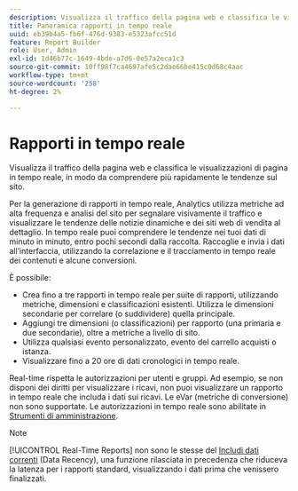 ```yaml
---
description: Visualizza il traffico della pagina web e classifica le visualizzazioni di pagina in tempo reale, in modo da comprendere più rapidamente le tendenze sul sito.
title: Panoramica rapporti in tempo reale
uuid: eb39b4a5-fb6f-476d-9383-e5323afcc51d
feature: Report Builder
role: User, Admin
exl-id: 1d46b77c-1649-4bde-a7d6-0e57a2eca1c3
source-git-commit: 10ff98f7ca4697afe5c2dae66be415c0d68c4aac
workflow-type: tm+mt
source-wordcount: '258'
ht-degree: 2%

---
```


# Rapporti in tempo reale

Visualizza il traffico della pagina web e classifica le visualizzazioni di pagina in tempo reale, in modo da comprendere più rapidamente le tendenze sul sito.

Per la generazione di rapporti in tempo reale, Analytics utilizza metriche ad alta frequenza e analisi del sito per segnalare visivamente il traffico e visualizzare le tendenze delle notizie dinamiche e dei siti web di vendita al dettaglio. In tempo reale puoi comprendere le tendenze nei tuoi dati di minuto in minuto, entro pochi secondi dalla raccolta. Raccoglie e invia i dati all’interfaccia, utilizzando la correlazione e il tracciamento in tempo reale dei contenuti e alcune conversioni.

È possibile:

* Crea fino a tre rapporti in tempo reale per suite di rapporti, utilizzando metriche, dimensioni e classificazioni esistenti. Utilizza le dimensioni secondarie per correlare (o suddividere) quella principale.
* Aggiungi tre dimensioni (o classificazioni) per rapporto (una primaria e due secondarie), oltre a metriche a livello di sito.
* Utilizza qualsiasi evento personalizzato, evento del carrello acquisti o istanza.
* Visualizzare fino a 20 ore di dati cronologici in tempo reale.

Real-time rispetta le autorizzazioni per utenti e gruppi. Ad esempio, se non disponi dei diritti per visualizzare i ricavi, non puoi visualizzare un rapporto in tempo reale che includa i dati sui ricavi. Le eVar (metriche di conversione) non sono supportate. Le autorizzazioni in tempo reale sono abilitate in [Strumenti di amministrazione](https://experienceleague.adobe.com/docs/analytics/admin/admin-tools/real-time-reports/t-realtime-admin.html).

>[!NOTE]
>
>[!UICONTROL Real-Time Reports] non sono le stesse del [Includi dati correnti](https://experienceleague.adobe.com/docs/analytics/analyze/report-builder/options.html) (Data Recency), una funzione rilasciata in precedenza che riduceva la latenza per i rapporti standard, visualizzando i dati prima che venissero finalizzati.
